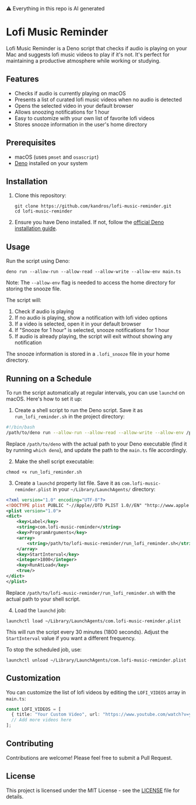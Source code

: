 ⚠️ Everything in this repo is AI generated

# Lofi Music Reminder

Lofi Music Reminder is a Deno script that checks if audio is playing on your Mac and suggests lofi music videos to play if it's not. It's perfect for maintaining a productive atmosphere while working or studying.

## Features

- Checks if audio is currently playing on macOS
- Presents a list of curated lofi music videos when no audio is detected
- Opens the selected video in your default browser
- Allows snoozing notifications for 1 hour
- Easy to customize with your own list of favorite lofi videos
- Stores snooze information in the user's home directory

## Prerequisites

- macOS (uses `pmset` and `osascript`)
- [Deno](https://deno.land/) installed on your system

## Installation

1. Clone this repository:
   ```
   git clone https://github.com/kandros/lofi-music-reminder.git
   cd lofi-music-reminder
   ```

2. Ensure you have Deno installed. If not, follow the [official Deno installation guide](https://deno.land/#installation).

## Usage

Run the script using Deno:

```
deno run --allow-run --allow-read --allow-write --allow-env main.ts
```

Note: The `--allow-env` flag is needed to access the home directory for storing the snooze file.

The script will:
1. Check if audio is playing
2. If no audio is playing, show a notification with lofi video options
3. If a video is selected, open it in your default browser
4. If "Snooze for 1 hour" is selected, snooze notifications for 1 hour
5. If audio is already playing, the script will exit without showing any notification

The snooze information is stored in a `.lofi_snooze` file in your home directory.

## Running on a Schedule

To run the script automatically at regular intervals, you can use `launchd` on macOS. Here's how to set it up:

1. Create a shell script to run the Deno script. Save it as `run_lofi_reminder.sh` in the project directory:

```bash
#!/bin/bash
/path/to/deno run --allow-run --allow-read --allow-write --allow-env /path/to/lofi-music-reminder/main.ts
```

Replace `/path/to/deno` with the actual path to your Deno executable (find it by running `which deno`), and update the path to the `main.ts` file accordingly.

2. Make the shell script executable:

```
chmod +x run_lofi_reminder.sh
```

3. Create a `launchd` property list file. Save it as `com.lofi-music-reminder.plist` in your `~/Library/LaunchAgents/` directory:

```xml
<?xml version="1.0" encoding="UTF-8"?>
<!DOCTYPE plist PUBLIC "-//Apple//DTD PLIST 1.0//EN" "http://www.apple.com/DTDs/PropertyList-1.0.dtd">
<plist version="1.0">
<dict>
    <key>Label</key>
    <string>com.lofi-music-reminder</string>
    <key>ProgramArguments</key>
    <array>
        <string>/path/to/lofi-music-reminder/run_lofi_reminder.sh</string>
    </array>
    <key>StartInterval</key>
    <integer>1800</integer>
    <key>RunAtLoad</key>
    <true/>
</dict>
</plist>
```

Replace `/path/to/lofi-music-reminder/run_lofi_reminder.sh` with the actual path to your shell script.

4. Load the `launchd` job:

```
launchctl load ~/Library/LaunchAgents/com.lofi-music-reminder.plist
```

This will run the script every 30 minutes (1800 seconds). Adjust the `StartInterval` value if you want a different frequency.

To stop the scheduled job, use:

```
launchctl unload ~/Library/LaunchAgents/com.lofi-music-reminder.plist
```

## Customization

You can customize the list of lofi videos by editing the `LOFI_VIDEOS` array in `main.ts`:

```typescript
const LOFI_VIDEOS = [
  { title: "Your Custom Video", url: "https://www.youtube.com/watch?v=your_video_id" },
  // Add more videos here
];
```

## Contributing

Contributions are welcome! Please feel free to submit a Pull Request.

## License

This project is licensed under the MIT License - see the [LICENSE](LICENSE) file for details.

